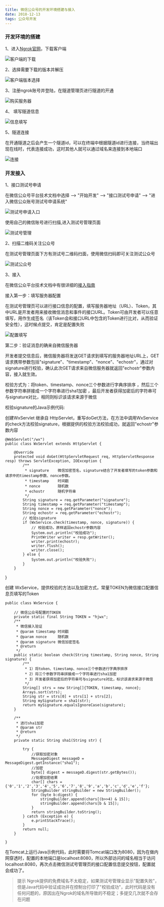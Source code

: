 ```yaml
---
title: 微信公众号的开发环境搭建与接入
date: 2018-12-13
tags: 公众号开发
---
```


### 开发环境的搭建

1、进入[Ngrok官网](https://www.ngrok.cc/)，下载客户端

![客户端的下载](https://upload-images.jianshu.io/upload_images/1990028-044e441b2a2a8d6f.png?imageMogr2/auto-orient/strip%7CimageView2/2/w/1240)

2、选择需要下载的版本并解压

![客户端版本选择](https://upload-images.jianshu.io/upload_images/1990028-b0578a45ae4bd08c.png?imageMogr2/auto-orient/strip%7CimageView2/2/w/1240)


3、注册ngrok账号并登陆，在隧道管理页进行隧道的开通

![购买服务器](https://upload-images.jianshu.io/upload_images/1990028-c09708a24c1f93f4.png?imageMogr2/auto-orient/strip%7CimageView2/2/w/1240)

4、 填写隧道信息

![信息填写](https://upload-images.jianshu.io/upload_images/1990028-05619bfbc4048c83.png?imageMogr2/auto-orient/strip%7CimageView2/2/w/1240)

5、隧道连接

在开通隧道之后会产生一个隧道id，可以在终端中根据隧道id进行连接，当终端出现在线时，代表连接成功，这时其他人就可以通过域名来连接到本地端口

![连接](https://upload-images.jianshu.io/upload_images/1990028-adc61d6654f4b84e.png?imageMogr2/auto-orient/strip%7CimageView2/2/w/1240)

### 开发接入

1、接口测试号申请

在微信公众号平台技术文档中选择  -->  "开始开发" --> "接口测试号申请" --> "进入微信公众账号测试号申请系统"

![测试号申请入口](https://upload-images.jianshu.io/upload_images/1990028-215f64febfe6f167.png?imageMogr2/auto-orient/strip%7CimageView2/2/w/1240)

使用自己的微信账号进行扫描,进入测试号管理页面

![测试号管理](https://upload-images.jianshu.io/upload_images/1990028-05282201a75eb9e5.png?imageMogr2/auto-orient/strip%7CimageView2/2/w/1240)

2、扫描二维码关注公众号

在测试号管理页面下方有测试号二维码扫面，使用微信扫码即可关注测试公众号

![测试公众号](https://upload-images.jianshu.io/upload_images/1990028-f66bad052e4688e7.png?imageMogr2/auto-orient/strip%7CimageView2/2/w/1240)

3、接入

在微信公众平台技术文档中有很详细的[接入指南](https://mp.weixin.qq.com/wiki?t=resource/res_main&id=mp1421135319)

接入第一步：填写服务器配置

在测试号管理页可以进行接口信息的配置，填写服务器地址（URL）、Token，其中URL是开发者用来接收微信消息和事件的接口URL。Token可由开发者可以任意填写，用作生成签名（该Token会和接口URL中包含的Token进行比对，从而验证安全性），这时候点提交，肯定是配置失败

![配置填写](https://upload-images.jianshu.io/upload_images/1990028-c7f6c78f88332a4a.png?imageMogr2/auto-orient/strip%7CimageView2/2/w/1240)

第二步：验证消息的确来自微信服务器

开发者提交信息后，微信服务器将发送GET请求到填写的服务器地址URL上，GET请求携带参数包括"signature"、"timestamp"、"nonce"、"echostr"，通过对signature进行校验，确认此次GET请求来自微信服务器就返回"echostr"参数内容，接入就生效。

校验方式为：将token、timestamp、nonce三个参数进行字典序排序 ，然后三个参数字符串拼接成一个字符串进行sha1加密 ，最后开发者获得加密后的字符串可与signature对比，相同则标识该请求来源于微信

校验signature的Java示例代码:

创建WxServlet 继承自 HttpServlet，重写doGet方法，在方法中调用WxService的check方法校验signature，根据提供的校验方法校验成功，就返回"echostr"参数内容

    @WebServlet("/wx")
    public class WxServlet extends HttpServlet {

        @Override
        protected void doGet(HttpServletRequest req, HttpServletResponse resp) throws ServletException, IOException {
            /**
             * signature	微信加密签名，signature结合了开发者填写的token参数和请求中的timestamp参数、nonce参数。
             * timestamp	时间戳
             * nonce	    随机数
             * echostr	    随机字符串
             */
            String signature = req.getParameter("signature");
            String timestamp = req.getParameter("timestamp");
            String nonce = req.getParameter("nonce");
            String echostr = req.getParameter("echostr");
            // 检验signature
            if (WxService.check(timestamp, nonce, signature)) {
                // 校验成功，原样返回echostr参数内容
                System.out.println("校验成功");
                PrintWriter writer = resp.getWriter();
                writer.print(echostr);
                writer.flush();
                writer.close();
            } else {
                System.out.println("校验失败");
            }
        }
}

创建 WxService，提供校验的方法以及加密方式，常量TOKEN为微信接口配置信息页填写的Token

    public class WxService {

        // 微信公众号配置的TOKEN
        private static final String TOKEN = "hjwx";
        /**
         * 微信接入验证
         * @param timestamp 时间戳
         * @param nonce     随机数
         * @param signature 微信加密签名
         * @return
         */
        public static boolean check(String timestamp, String nonce, String signature) {
            /**
             * 1）将token、timestamp、nonce三个参数进行字典序排序
             * 2）将三个参数字符串拼接成一个字符串进行sha1加密
             * 3）开发者获得加密后的字符串可与signature对比，标识该请求来源于微信
             */
            String[] strs = new String[]{TOKEN, timestamp, nonce};
            Arrays.sort(strs);
            String str = strs[0] + strs[1] + strs[2];
            String mySignature = sha1(str);
            return mySignature.equalsIgnoreCase(signature);
        }

        /**
         * 进行sha1加密
         * @param str
         * @return
         */
        private static String sha1(String str) {

            try {
                //获取加密对象
                MessageDigest messageD = MessageDigest.getInstance("sha1");
                //加密
                byte[] digest = messageD.digest(str.getBytes());
                //处理加密结果
                char[] chars = {'0','1','2','3','4','5','6','7','8','9','a','b','c','d','e','f'};
                StringBuilder stringBuilder = new StringBuilder();
                for (byte b:digest) {
                    stringBuilder.append(chars[(b>>4) & 15]);
                    stringBuilder.append(chars[b & 15]);
                }
                return stringBuilder.toString();
            } catch (Exception e) {
                e.printStackTrace();
            }
            return null;
        }

    }

在Tomcat上运行Java示例代码，此时需要将Tomcat端口改为8080，因为在做内网穿透时，配置的本地端口是localhost:8080，所以外部访问的域名相当于访问localhost:8080，再次点击微信测试号管理页的接口配置信息提交按钮，配置就会成功了。

>提示
Ngrok提供的免费域名不太稳定，如果测试号管理业显示"配置失败"，但是Java代码中验证成功并在控制台打印了"校验成功"，此时代码是没有任何问题的，原因出在Ngrok的域名所导致的不稳定；多提交几次就不会存在问题
